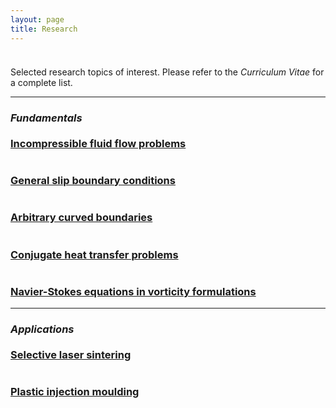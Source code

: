 ```yaml
---
layout: page
title: Research
---
```


<p style="margin-bottom:1cm;"></p>

<div class="message">
  Selected research topics of interest. Please refer to the <i>Curriculum Vitae</i> for a complete list.
</div>

---

### _Fundamentals_

<p style="margin-bottom:-0.5cm;"></p>

<div class="boxes-section">
  <div class="boxes-container">
    <div class="boxes-box">
      <a class="boxes-link" href="{{ 'research/incompressible_flows.html' | relative_url }}">
        <div class="boxes-image">
          <img src="{{ 'public/streamlines.png' | relative_url }}" alt="">
        </div>
        <div class="boxes-blur">
        </div>
        <div class="boxes-title">
          <h3>Incompressible fluid flow problems</h3>
        </div>
      </a>
    </div>
    <div class="boxes-box">
      <a class="boxes-link" href="{{ 'research/slip_conditions.html' | relative_url }}">
        <div class="boxes-image">
          <img src="{{ 'public/maximum_curvature.png' | relative_url }}" alt="">
        </div>
        <div class="boxes-blur">
        </div>
        <div class="boxes-title">
          <h3>General slip boundary conditions</h3>
        </div>
      </a>
    </div>
    <div class="boxes-box">
      <a class="boxes-link" href="{{ 'research/curved_boundaries.html' | relative_url }}">
        <div class="boxes-image">
          <img src="{{ 'public/unstructured_mesh.png' | relative_url }}" alt="">
        </div>
        <div class="boxes-blur">
        </div>
        <div class="boxes-title">
          <h3>Arbitrary curved boundaries</h3>
        </div>
      </a>
    </div>
    <div class="boxes-box">
      <a class="boxes-link" href="{{ 'research/heat_transfer.html' | relative_url }}">
        <div class="boxes-image">
          <img src="{{ 'public/continuity_interface_condition.png' | relative_url }}" alt="">
        </div>
        <div class="boxes-blur">
        </div>
        <div class="boxes-title">
          <h3>Conjugate heat transfer problems</h3>
        </div>
      </a>
    </div>
    <div class="boxes-box">
      <a class="boxes-link" href="{{ 'research/vorticity_formulations.html' | relative_url }}">
        <div class="boxes-image">
          <img src="{{ 'public/vorticity.png' | relative_url }}" alt="">
        </div>
        <div class="boxes-blur">
        </div>
        <div class="boxes-title">
          <h3>Navier-Stokes equations in vorticity formulations</h3>
        </div>
      </a>
    </div>
  </div>
</div>

---

### _Applications_

<p style="margin-bottom:-0.5cm;"></p>

<div class="boxes-section">
  <div class="boxes-container">
    <div class="boxes-box">
      <a class="boxes-link" href="{{ 'research/selective_laser_sintering.html' | relative_url }}">
        <div class="boxes-image">
          <img src="{{ 'public/selective_laser_sintering.png' | relative_url }}" alt="">
        </div>
        <div class="boxes-blur">
        </div>
        <div class="boxes-title">
          <h3>Selective laser sintering</h3>
        </div>
      </a>
    </div>
    <div class="boxes-box">
      <a class="boxes-link" href="{{ 'research/plastic_injection_moulding.html' | relative_url }}">
        <div class="boxes-image">
          <img src="{{ 'public/plastic_injection_moulding.png' | relative_url }}" alt="">
        </div>
        <div class="boxes-blur">
        </div>
        <div class="boxes-title">
          <h3>Plastic injection moulding</h3>
        </div>
      </a>
    </div>
  </div>
</div>
